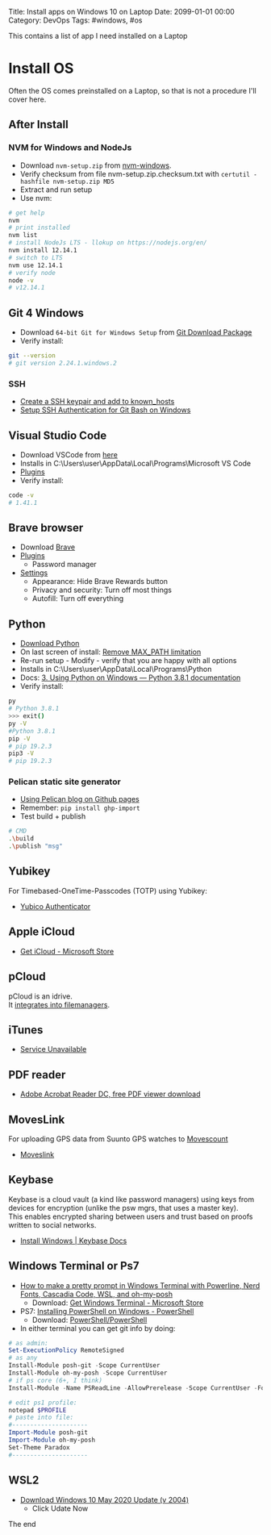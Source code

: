 Title: Install apps on Windows 10 on Laptop
Date: 2099-01-01 00:00
Category: DevOps
Tags: #windows, #os

This contains a list of app I need installed on a Laptop

# Install OS

Often the OS comes preinstalled on a Laptop, so that is not a procedure I'll cover here.

## After Install

### NVM for Windows and NodeJs

* Download `nvm-setup.zip` from [nvm-windows](https://github.com/coreybutler/nvm-windows/releases).
* Verify checksum from file nvm-setup.zip.checksum.txt with 
`certutil -hashfile nvm-setup.zip MD5`
* Extract and run setup
* Use nvm:
```bash
# get help
nvm
# print installed
nvm list
# install NodeJs LTS - llokup on https://nodejs.org/en/
nvm install 12.14.1
# switch to LTS
nvm use 12.14.1
# verify node
node -v
# v12.14.1
```

## Git 4 Windows

* Download `64-bit Git for Windows Setup` from [Git Download Package](https://git-scm.com/download/win)
* Verify install:
```bash
git --version
# git version 2.24.1.windows.2
```

### SSH

* [Create a SSH keypair and add to known_hosts](https://github.com/rasor/rasor.github.io/blob/pelican/content/2020/LinuxKubuntuInstall.md#git)
* [Setup SSH Authentication for Git Bash on Windows](https://dev.to/bsara/how-to-setup-ssh-authentication-for-git-bash-on-windows-a63)

## Visual Studio Code

* Download VSCode from [here](https://code.visualstudio.com/docs/?dv=win64user)
* Installs in C:\Users\user\AppData\Local\Programs\Microsoft VS Code
* [Plugins](https://github.com/rasor/awesome-tables/blob/master/awesome-plugins.md#visual-studio-code)
* Verify install:
```bash
code -v
# 1.41.1
```

## Brave browser

* Download [Brave](https://laptop-updates.brave.com/latest/winx64)
* [Plugins](https://github.com/rasor/awesome-tables/blob/master/awesome-plugins.md#chrome)
    * Password manager
* [Settings](brave://settings/)
    * Appearance: Hide Brave Rewards button
    * Privacy and security: Turn off most things 
    * Autofill: Turn off everything 

## Python

* [Download Python](https://www.python.org/downloads/)
* On last screen of install: [Remove MAX_PATH limitation](https://docs.python.org/3/using/windows.html#removing-the-max-path-limitation)
* Re-run setup - Modify - verify that you are happy with all options
* Installs in C:\Users\user\AppData\Local\Programs\Python
* Docs: [3. Using Python on Windows &#8212; Python 3.8.1 documentation](https://docs.python.org/3/using/windows.html)
* Verify install:
```bash
py
# Python 3.8.1
>>> exit()
py -V
#Python 3.8.1
pip -V
# pip 19.2.3
pip3 -V
# pip 19.2.3
```

### Pelican static site generator

* [Using Pelican blog on Github pages](https://rasor.github.io/using-pelican-blog-on-github-pages.html)
* Remember: `pip install ghp-import`
* Test build + publish
```bash
# CMD
.\build
.\publish "msg"
```

## Yubikey

For Timebased-OneTime-Passcodes (TOTP) using Yubikey:  

* [Yubico Authenticator](https://www.yubico.com/products/services-software/download/yubico-authenticator/)

## Apple iCloud

* [Get iCloud - Microsoft Store](https://www.microsoft.com/en-us/p/icloud/9pktq5699m62?rtc=1)

## pCloud

pCloud is an idrive.  
It [integrates into filemanagers](https://www.pcloud.com/how-to-install-pcloud-drive-windows.html?download=windows-10-64bit).  

## iTunes

* [Service Unavailable](https://www.microsoft.com/en-us/p/itunes/9pb2mz1zmb1s)

## PDF reader

* [Adobe Acrobat Reader DC, free PDF viewer download](https://get.adobe.com/uk/reader/)

## MovesLink

For uploading GPS data from Suunto GPS watches to [Movescount](http://www.movescount.com/) 

* [Moveslink](https://www.suunto.com/en-gb/Support/software-support/moveslink/)

## Keybase

Keybase is a cloud vault (a kind like password managers) using keys from devices for encryption (unlike the psw mgrs, that uses a master key).  
This enables encrypted sharing between users and trust based on proofs written to social networks.  

* [Install Windows | Keybase Docs](https://keybase.io/docs/the_app/install_windows)

## Windows Terminal or Ps7

* [How to make a pretty prompt in Windows Terminal with Powerline, Nerd Fonts, Cascadia Code, WSL, and oh-my-posh](https://www.hanselman.com/blog/HowToMakeAPrettyPromptInWindowsTerminalWithPowerlineNerdFontsCascadiaCodeWSLAndOhmyposh.aspx)
    * Download: [Get Windows Terminal - Microsoft Store](https://www.microsoft.com/en-us/p/windows-terminal/9n0dx20hk701?activetab=pivot:overviewtab)
* PS7: [Installing PowerShell on Windows - PowerShell](https://docs.microsoft.com/en-us/powershell/scripting/install/installing-powershell-core-on-windows?view=powershell-7)
    * Download: [PowerShell/PowerShell](https://github.com/PowerShell/PowerShell/releases)
* In either terminal you can get git info by doing:
```ps1
# as admin:
Set-ExecutionPolicy RemoteSigned
# as any
Install-Module posh-git -Scope CurrentUser
Install-Module oh-my-posh -Scope CurrentUser
# if ps core (6+, I think)
Install-Module -Name PSReadLine -AllowPrerelease -Scope CurrentUser -Force -SkipPublisherCheck

# edit ps1 profile:
notepad $PROFILE
# paste into file:
#---------------------
Import-Module posh-git
Import-Module oh-my-posh
Set-Theme Paradox
#---------------------
```

## WSL2

* [Download Windows 10 May 2020 Update (v 2004)](https://www.microsoft.com/en-us/software-download/windows10)
    * Click Udate Now

The end